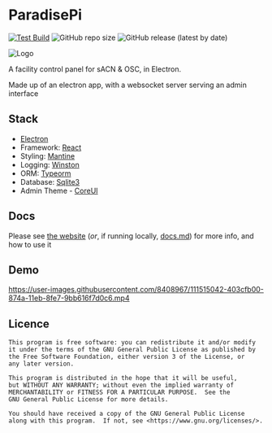 # ParadisePi

[![Test Build](https://github.com/Paradise-Pi/ParadisePi/actions/workflows/electron-test-build.yml/badge.svg)](https://github.com/Paradise-Pi/ParadisePi/actions/workflows/electron-test-build.yml)
![GitHub repo size](https://img.shields.io/github/repo-size/Jbithell/ParadisePi)
![GitHub release (latest by date)](https://img.shields.io/github/v/release/Jbithell/ParadisePi)

![Logo](assets/icon/icon.jpg)

A facility control panel for sACN & OSC, in Electron.

Made up of an electron app, with a websocket server serving an admin interface

## Stack

 - [Electron](https://github.com/electron/electron)
 - Framework: [React](https://github.com/facebook/react)
 - Styling: [Mantine](https://github.com/mantinedev/mantine)
 - Logging: [Winston](https://github.com/winstonjs/winston)
 - ORM: [Typeorm](https://github.com/typeorm/typeorm) 
 - Database: [Sqlite3](https://sqlite.org)
 - Admin Theme - [CoreUI](https://github.com/coreui)

## Docs 

Please see [the website](https://paradisepi.pages.dev/docs/repo-docs/intro) (*or*, if running locally, [docs.md](./docs/docs/repo-docs/intro.md)) for more info, and how to use it

## Demo

https://user-images.githubusercontent.com/8408967/111515042-403cfb00-874a-11eb-8fe7-9bb616f7d0c6.mp4

## Licence

```
This program is free software: you can redistribute it and/or modify
it under the terms of the GNU General Public License as published by
the Free Software Foundation, either version 3 of the License, or 
any later version.

This program is distributed in the hope that it will be useful,
but WITHOUT ANY WARRANTY; without even the implied warranty of
MERCHANTABILITY or FITNESS FOR A PARTICULAR PURPOSE.  See the
GNU General Public License for more details.

You should have received a copy of the GNU General Public License
along with this program.  If not, see <https://www.gnu.org/licenses/>.
```